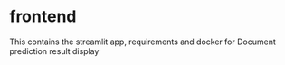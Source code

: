 # frontend
This contains the streamlit app, requirements and docker for Document prediction result display
